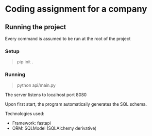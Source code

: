 # Coding assignment for a company

## Running the project
Every command is assumed to be run at the root of the project
### Setup
> pip init .

### Running
> python api/main.py

The server listens to localhost port 8080

Upon first start, the program automatically generates the SQL schema.

Technologies used:
* Framework: fastapi
* ORM: SQLModel (SQLAlchemy derivative)